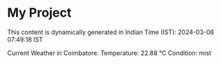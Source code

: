# My Project

This content is dynamically generated in Indian Time (IST): 2024-03-08 07:49:18 IST


Current Weather in Coimbatore:
Temperature: 22.88 °C
Condition: mist
